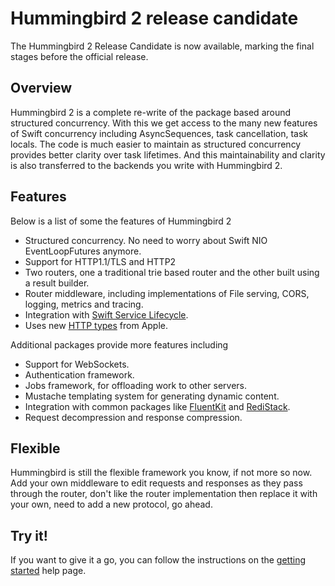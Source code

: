 # Hummingbird 2 release candidate

The Hummingbird 2 Release Candidate is now available, marking the final stages before the official release.

## Overview

Hummingbird 2 is a complete re-write of the package based around structured concurrency. With this we get access to the many new features of Swift concurrency including AsyncSequences, task cancellation, task locals. The code is much easier to maintain as structured concurrency provides better clarity over task lifetimes. And this maintainability and clarity is also transferred to the backends you write with Hummingbird 2.

## Features

Below is a list of some the features of Hummingbird 2
- Structured concurrency. No need to worry about Swift NIO EventLoopFutures anymore.
- Support for HTTP1.1/TLS and HTTP2
- Two routers, one a traditional trie based router and the other built using a result builder.
- Router middleware, including implementations of File serving, CORS, logging, metrics and tracing. 
- Integration with [Swift Service Lifecycle](https://github.com/swift-server/swift-service-lifecycle).
- Uses new [HTTP types](https://github.com/apple/swift-http-types) from Apple.

Additional packages provide more features including
- Support for WebSockets.
- Authentication framework.
- Jobs framework, for offloading work to other servers.
- Mustache templating system for generating dynamic content.
- Integration with common packages like [FluentKit](https://github.com/vapor/fluent-kit) and [RediStack](https://github.com/swift-server/redistack).
- Request decompression and response compression.

## Flexible

Hummingbird is still the flexible framework you know, if not more so now. Add your own middleware to edit requests and responses as they pass through the router, don't like the router implementation then replace it with your own, need to add a new protocol, go ahead.

## Try it!

If you want to give it a go, you can follow the instructions on the [getting started](https://docs.hummingbird.codes/2.0/documentation/hummingbird/gettingstarted) help page.

